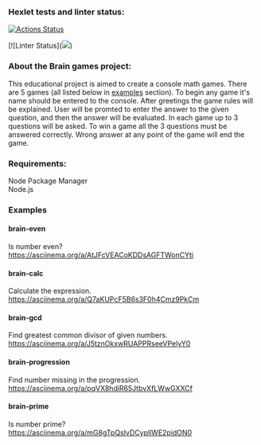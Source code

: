 ### Hexlet tests and linter status:
[![Actions Status](https://github.com/alsuibr/frontend-project-44/workflows/hexlet-check/badge.svg)](https://github.com/alsuibr/frontend-project-44/actions)

[![Linter Status](<a href="https://codeclimate.com/github/alsuibr/frontend-project-44/maintainability"><img src="https://api.codeclimate.com/v1/badges/64729f5a99f88a181665/maintainability" /></a>)

### About the Brain games project:
This educational project is aimed to create a console math games. There are 5 games (all listed below in [examples](#howtoplay) section). To begin any game it's name should be entered to the console. After greetings the game rules will be explained. User will be promted to enter the answer to the given question, and then the answer will be evaluated. In each game up to 3 questions will be asked. To win a game all the 3 questions must be answered correctly. Wrong answer at any point of the game will end the game.

### Requirements:
Node Package Manager  
Node.js

<h3 id="howtoplay">Examples</h3>

#### brain-even
Is number even?  
<https://asciinema.org/a/AtJFcVEACoKDDsAGFTWonCYti>

#### brain-calc
Calculate the expression.  
<https://asciinema.org/a/Q7aKUPcF5B6s3F0h4Cmz9PkCm>

#### brain-gcd
Find greatest common divisor of given numbers.  
<https://asciinema.org/a/J5tznOkxwRUAPPRseeVPelyY0>

#### brain-progression
Find number missing in the progression.  
<https://asciinema.org/a/pqVX8hdiR65JtbvXfLWwGXXCf>

#### brain-prime
Is number prime?  
<https://asciinema.org/a/mG8gTpQsIvDCypllWE2pidON0>